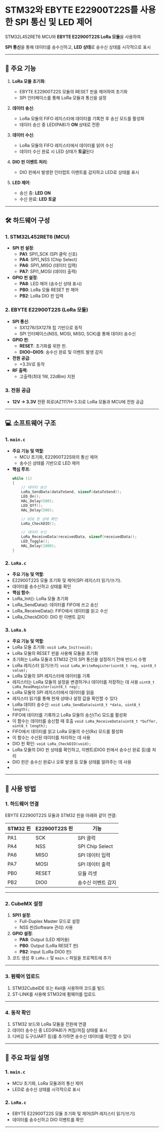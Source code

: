 # STM32와 EBYTE E22900T22S를 사용한 SPI 통신 및 LED 제어 

STM32L452RET6 MCU와 **EBYTE E22900T22S LoRa 모듈**을 사용하여 

**SPI 통신**을 통해 데이터를 송수신하고, **LED 상태**로 송수신 상태를 시각적으로 표시

---

## 📜 주요 기능
1. **LoRa 모듈 초기화**:
   - EBYTE E22900T22S 모듈의 RESET 핀을 제어하여 초기화
   - SPI 인터페이스를 통해 LoRa 모듈과 통신을 설정

2. **데이터 송신**:
   - LoRa 모듈의 FIFO 레지스터에 데이터를 기록한 후 송신 모드를 활성화
   - 데이터 송신 중 LED(PA8)가 **ON** 상태로 전환

3. **데이터 수신**:
   - LoRa 모듈의 FIFO 레지스터에서 데이터를 읽어 수신
   - 데이터 수신 완료 시 LED 상태가 **토글**된다

4. **DIO 핀 이벤트 처리**:
   - DIO 핀에서 발생한 인터럽트 이벤트를 감지하고 LED로 상태를 표시

5. **LED 제어**:
   - 송신 중: **LED ON**
   - 수신 완료: **LED 토글**

---

## 🛠️ 하드웨어 구성
### 1. **STM32L452RET6 (MCU)**
   - **SPI 핀 설정**:
     - **PA1**: SPI1_SCK (SPI 클럭 신호)
     - **PA4**: SPI1_NSS (Chip Select)
     - **PA6**: SPI1_MISO (데이터 입력)
     - **PA7**: SPI1_MOSI (데이터 출력)
   - **GPIO 핀 설정**:
     - **PA8**: LED 제어 (송수신 상태 표시)
     - **PB0**: LoRa 모듈 RESET 핀 제어
     - **PB2**: LoRa DIO 핀 입력

### 2. **EBYTE E22900T22S (LoRa 모듈)**
   - **SPI 통신**:
     - SX1276/SX1278 칩 기반으로 동작
     - SPI 인터페이스(NSS, MOSI, MISO, SCK)를 통해 데이터 송수신
   - **GPIO 핀**:
     - **RESET**: 초기화를 위한 핀.
     - **DIO0~DIO5**: 송수신 완료 및 이벤트 발생 감지
   - **전원 공급**:
     - +3.3V로 동작
   - **RF 출력**:
     - 고출력(최대 1W, 22dBm) 지원

### 3. **전원 공급**
   - **12V → 3.3V** 전환 회로(AZ1117H-3.3)로 LoRa 모듈과 MCU에 전원 공급

---

## 💻 소프트웨어 구조
### 1. **`main.c`**
- **주요 기능 및 역할**:
  - MCU 초기화, E22900T22S와의 통신 제어
  - 송수신 상태를 기반으로 LED 제어
- **핵심 루프**:
  ```c
  while (1)
  {
      // 데이터 송신
      LoRa_SendData(dataToSend, sizeof(dataToSend));
      LED_On();
      HAL_Delay(500);
      LED_Off();
      HAL_Delay(500);

      // DIO 핀 상태 확인
      LoRa_CheckDIO();

      // 데이터 수신
      LoRa_ReceiveData(receivedData, sizeof(receivedData));
      LED_Toggle();
      HAL_Delay(1000);
  }
  ```
### 2. **`LoRa.c`**
- **주요 기능 및 역할**:
- E22900T22S 모듈 초기화 및 제어(SPI 레지스터 읽기/쓰기).
- 데이터를 송수신하고 상태를 확인
- **핵심 함수**:
- LoRa_Init(): LoRa 모듈 초기화
- LoRa_SendData(): 데이터를 FIFO에 쓰고 송신
- LoRa_ReceiveData(): FIFO에서 데이터를 읽고 수신
- LoRa_CheckDIO(): DIO 핀 이벤트 감지

### 3. **`LoRa.h`**
- **주요 기능 및 역할**:
- LoRa 모듈 초기화:
```void LoRa_Init(void);```
- LoRa 모듈의 RESET 핀을 사용해 모듈을 초기화
- 초기화는 LoRa 모듈과 STM32 간의 SPI 통신을 설정하기 전에 반드시 수행
- LoRa 레지스터 읽기/쓰기:
```void LoRa_WriteRegister(uint8_t reg, uint8_t value);```
- LoRa 모듈의 SPI 레지스터에 데이터를 기록
- 레지스터는 LoRa 모듈의 설정을 변경하거나 데이터를 저장하는 데 사용
```uint8_t LoRa_ReadRegister(uint8_t reg);```
- LoRa 모듈의 SPI 레지스터에서 데이터를 읽음
- 레지스터 읽기를 통해 현재 상태나 설정 값을 확인할 수 있다
- LoRa 데이터 송수신:
```void LoRa_SendData(uint8_t *data, uint8_t length);```
- FIFO에 데이터를 기록하고 LoRa 모듈의 송신(Tx) 모드를 활성화
- 이 함수는 데이터를 송신할 때 호출
```void LoRa_ReceiveData(uint8_t *buffer, uint8_t length);```
- FIFO에서 데이터를 읽고 LoRa 모듈의 수신(Rx) 모드를 활성화
- 이 함수는 수신된 데이터를 처리하는 데 사용
- DIO 핀 확인:
```void LoRa_CheckDIO(void);```
- LoRa 모듈의 DIO 핀 상태를 확인하고, 이벤트(DIO0 핀에서 송수신 완료 등)를 처리
- DIO 핀은 송수신 완료나 오류 발생 등 모듈 상태를 알려주는 데 사용
- 
-------
## 🔧 사용 방법

### 1. 하드웨어 연결
EBYTE E22900T22S 모듈과 STM32 핀을 아래와 같이 연결:

| STM32 핀 | E22900T22S 핀 | 기능              |
|----------|---------------|-------------------|
| PA1      | SCK           | SPI 클럭          |
| PA4      | NSS           | SPI Chip Select   |
| PA6      | MISO          | SPI 데이터 입력   |
| PA7      | MOSI          | SPI 데이터 출력   |
| PB0      | RESET         | 모듈 리셋        |
| PB2      | DIO0          | 송수신 이벤트 감지|

---

### 2. CubeMX 설정
1. **SPI1 설정**:
   - Full-Duplex Master 모드로 설정
   - NSS 핀(Software 관리) 사용
2. **GPIO 설정**:
   - **PA8**: Output (LED 제어용)
   - **PB0**: Output (LoRa RESET 핀)
   - **PB2**: Input (LoRa DIO0 핀)
3. 코드 생성 후 `LoRa.c` 및 `main.c` 파일을 프로젝트에 추가

---

### 3. 펌웨어 업로드
1. STM32CubeIDE 또는 Keil을 사용하여 코드를 빌드
2. ST-LINK를 사용해 STM32에 펌웨어를 업로드

---

### 4. 동작 확인
1. STM32 보드와 LoRa 모듈을 전원에 연결
2. 데이터 송수신 중 LED(PA8)가 켜짐/꺼짐 상태를 표시
3. 디버깅 도구(UART 등)를 추가하면 송수신 데이터를 확인할 수 있다

---

## 📘 주요 파일 설명

### 1. **`main.c`**
- MCU 초기화, LoRa 모듈과의 통신 제어
- LED로 송수신 상태를 시각적으로 표시

### 2. **`LoRa.c`**
- EBYTE E22900T22S 모듈 초기화 및 제어(SPI 레지스터 읽기/쓰기)
- 데이터를 송수신하고 DIO 이벤트를 확인

---
